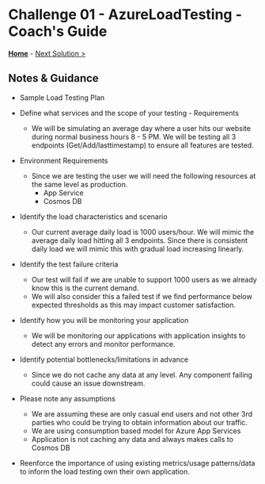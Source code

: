 # Challenge 01 - AzureLoadTesting - Coach's Guide 

**[Home](./README.md)** - [Next Solution >](./Solution-02.md)

## Notes & Guidance
- Sample Load Testing Plan


- Define what services and the scope of your testing - Requirements
    - We will be simulating an average day where a user hits our website during normal business hours 8 - 5 PM.  We will be testing all 3 endpoints (Get/Add/lasttimestamp) to ensure all features are tested.  

- Environment Requirements
    - Since we are testing the user  we will need the following resources at the same level as production.
        - App Service
        - Cosmos DB


- Identify the load characteristics and scenario
    - Our current average daily load is 1000 users/hour.  We will mimic the average daily load hitting all 3 endpoints.  Since there is consistent daily load we will mimic this with gradual load increasing linearly.  

- Identify the test failure criteria
    - Our test will fail if we are unable to support 1000 users as we already know this is the current demand.
    - We will also consider this a failed test if we find performance below expected thresholds as this may impact customer satisfaction.

- Identify how you will be monitoring your application
    - We will be monitoring our applications with application insights to detect any errors and monitor performance.
    
- Identify potential bottlenecks/limitations in advance
    - Since we do not cache any data at any level.  Any component failing could cause an issue downstream.
    
- Please note any assumptions
    - We are assuming these are only casual end users and not other 3rd parties who could be trying to obtain information about our traffic.
    - We are using consumption based model for Azure App Services
    - Application is not caching any data and always makes calls to Cosmos DB

- Reenforce the importance of using existing metrics/usage patterns/data to inform the load testing own their own application.
